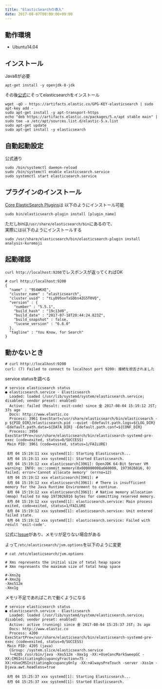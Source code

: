 ```yaml
---
title: "ElasticSearchの導入"
date: 2017-08-07T00:00:00+09:00
---
```


## 動作環境

- Ubuntu14.04

## インストール

Java8が必要
```
apt-get install -y openjdk-8-jdk
```

その後[公式](https://www.elastic.co/guide/en/elasticsearch/reference/current/deb.html)にそってelasticsearchをインストール
```
wget -qO - https://artifacts.elastic.co/GPG-KEY-elasticsearch | sudo apt-key add -
sudo apt-get install -y apt-transport-https
echo "deb https://artifacts.elastic.co/packages/5.x/apt stable main" | sudo tee -a /etc/apt/sources.list.d/elastic-5.x.list
sudo apt-get update
sudo apt-get install -y elasticsearch
```

## 自動起動設定

公式通り

```
sudo /bin/systemctl daemon-reload
sudo /bin/systemctl enable elasticsearch.service
sudo systemctl start elasticsearch.service
```

## プラグインのインストール

[Core ElasticSearch Plugins](https://www.elastic.co/guide/en/elasticsearch/plugins/current/installation.html)は
以下のようにインストール可能

```
sudo bin/elasticsearch-plugin install [plugin_name]
```


ただしbinは`/usr/share/elasticsearch/bin`にあるので、  
実際には以下のようにインストールする


```
sudo /usr/share/elasticsearch/bin/elasticsearch-plugin install analysis-kuromoji
```

## 起動確認

`curl http://localhost:9200`でレスポンスが返ってくればOK

```
# curl http://localhost:9200
{
  "name" : "954WKXE",
  "cluster_name" : "elasticsearch",
  "cluster_uuid" : "tLyD95oxTaSDbs4ZG5T0VQ",
  "version" : {
    "number" : "5.5.1",
    "build_hash" : "19c13d0",
    "build_date" : "2017-07-18T20:44:24.823Z",
    "build_snapshot" : false,
    "lucene_version" : "6.6.0"
  },
  "tagline" : "You Know, for Search"
}
```

## 動かないとき

```
# curl http://localhost:9200
curl: (7) Failed to connect to localhost port 9200: 接続を拒否されました
```

service statusを調べる

```
# service elasticsearch status
● elasticsearch.service - Elasticsearch
  Loaded: loaded (/usr/lib/systemd/system/elasticsearch.service; disabled; vendor preset: enabled)
  Active: failed (Result: exit-code) since 金 2017-08-04 15:19:12 JST; 37s ago
  Docs: http://www.elastic.co
  Process: 3961 ExecStart=/usr/share/elasticsearch/bin/elasticsearch -p ${PID_DIR}/elasticsearch.pid --quiet -Edefault.path.logs=${LOG_DIR} -Edefault.path.data=${DATA_DIR} -Edefault.path.conf=${CONF_DIR}
  Process: 3956 ExecStartPre=/usr/share/elasticsearch/bin/elasticsearch-systemd-pre-exec (code=exited, status=0/SUCCESS)
 Main PID: 3961 (code=exited, status=1/FAILURE)

 8月 04 15:19:11 xxx systemd[1]: Starting Elasticsearch...
 8月 04 15:19:11 xxx systemd[1]: Started Elasticsearch.
 8月 04 15:19:12 xxx elasticsearch[3961]: OpenJDK 64-Bit Server VM warning: INFO: os::commit_memory(0x000000008a660000, 1973026816, 0) failed; error='Cannot allocate memory' (errno=12)
 8月 04 15:19:12 xxx elasticsearch[3961]: #
 8月 04 15:19:12 xxx elasticsearch[3961]: # There is insufficient memory for the Java Runtime Environment to continue.
 8月 04 15:19:12 xxx elasticsearch[3961]: # Native memory allocation (mmap) failed to map 1973026816 bytes for committing reserved memory.
 8月 04 15:19:12 xxx systemd[1]: elasticsearch.service: Main process exited, code=exited, status=1/FAILURE
 8月 04 15:19:12 xxx systemd[1]: elasticsearch.service: Unit entered failed state.
 8月 04 15:19:12 xxx systemd[1]: elasticsearch.service: Failed with result 'exit-code'.
```

公式に[Issue](https://github.com/elastic/elasticsearch/issues/15315)があり、メモリが足りない場合がある

よって`/etc/elasticsearch/jvm.options`を以下のように変更
```
# cat /etc/elasticsearch/jvm.options

# Xms represents the initial size of total heap space
# Xmx represents the maximum size of total heap space

#-Xms2g
#-Xmx2g
-Xms512m
-Xmx1g
```
メモリ不足であればこれで動くようになる

```
# service elasticsearch status
● elasticsearch.service - Elasticsearch
  Loaded: loaded (/usr/lib/systemd/system/elasticsearch.service; disabled; vendor preset: enabled)
  Active: active (running) since 金 2017-08-04 15:25:37 JST; 3s ago
  Docs: http://www.elastic.co
  Process: 4200 ExecStartPre=/usr/share/elasticsearch/bin/elasticsearch-systemd-pre-exec (code=exited, status=0/SUCCESS)
 Main PID: 4205 (java)
  CGroup: /system.slice/elasticsearch.service
  └─4205 /usr/bin/java -Xms512m -Xmx1g -XX:+UseConcMarkSweepGC -XX:CMSInitiatingOccupancyFraction=75 -XX:+UseCMSInitiatingOccupancyOnly -XX:+AlwaysPreTouch -server -Xss1m -Djava.awt.headless=true

 8月 04 15:25:37 xxx systemd[1]: Starting Elasticsearch...
 8月 04 15:25:37 xxx systemd[1]: Started Elasticsearch.
```


